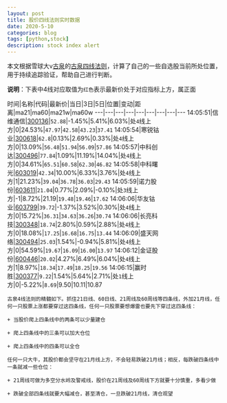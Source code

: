 ```yaml
---
layout: post
title: 股价四线法则实时数据
date: 2020-5-10
categories: blog
tags: [python,stock]
description: stock index alert
---
```



本文根据雪球大v[古泉](https://xueqiu.com/u/7148646888)的[古泉四线法则](https://xueqiu.com/7148646888/130498192)，计算了自己的一些自选股当前所处位置，用于持续追踪验证，帮助自己进行判断。

**说明**：下表中4线对应取值为`红色`表示最新价处于对应指标上方，属正面

时间|名称|代码|最新价|当日|3日|5日|位置|变动|距离|ma21|ma60|ma21w|ma60w
---|---|---|---|---|---|---|---|---
14:05:51|信维通信|[300136](https://xueqiu.com/S/SZ300136)|`52.88`|-1.45%|5.41%|6.03%|处`4`线上方|0|24.53%|`47.97`|`42.58`|`43.23`|`37.41`
14:05:54|寒锐钴业|[300618](https://xueqiu.com/S/SZ300618)|`62.8`|0.13%|2.69%|0.33%|处`4`线上方|0|13.09%|`56.48`|`51.94`|`56.09`|`57.86`
14:05:57|中科创达|[300496](https://xueqiu.com/S/SZ300496)|`77.84`|1.09%|11.19%|14.04%|处`4`线上方|0|34.61%|`65.51`|`60.58`|`62.30`|`46.82`
14:05:58|中科曙光|[603019](https://xueqiu.com/S/SH603019)|`42.34`|10.00%|6.33%|3.76%|处`4`线上方|1|21.23%|`39.04`|`36.78`|`36.03`|`29.43`
14:05:59|诺力股份|[603611](https://xueqiu.com/S/SH603611)|`21.04`|0.77%|2.09%|-0.10%|处`3`线上方|-1|8.72%|21.19|`19.48`|`19.46`|`17.62`
14:06:06|华友钴业|[603799](https://xueqiu.com/S/SH603799)|`39.72`|-1.37%|3.52%|0.30%|处`4`线上方|0|15.72%|`36.31`|`34.63`|`36.26`|`30.74`
14:06:06|长亮科技|[300348](https://xueqiu.com/S/SZ300348)|`18.74`|2.80%|0.59%|2.88%|处`4`线上方|0|18.08%|`17.25`|`16.68`|`16.75`|`13.44`
14:06:09|盛天网络|[300494](https://xueqiu.com/S/SZ300494)|`25.03`|1.54%|-0.94%|5.81%|处`4`线上方|0|54.59%|`19.67`|`16.09`|`16.00`|`13.97`
14:06:12|金证股份|[600446](https://xueqiu.com/S/SH600446)|`20.02`|4.27%|6.49%|6.04%|处`4`线上方|1|8.97%|`18.34`|`17.49`|`18.25`|`19.56`
14:06:15|赢时胜|[300377](https://xueqiu.com/S/SZ300377)|`9.22`|1.54%|5.64%|2.71%|处`1`线上方|0|-5.22%|`8.69`|9.50|10.11|10.87

```
古泉4线法则的精髓如下。抓住21日线、60日线、21周线及60周线等四条线，外加21月线，任何一只股票上涨都要穿过这四条线，任何一只股票要想爆雷也要先下穿过这四条线：

+ 当股价爬上四条线中的两条可以少量建仓

+ 爬上四条线中的三条可以加大仓位

+ 爬上四条线中的四条可以全仓

任何一只大牛，其股价都会坚守在21月线上方，不会轻易跌破21月线；相反，每跌破四条线中一条就减一些仓位：

+ 21周线可做为多空分水岭及警戒线，股价在21周线及60周线下方就要十分慎重，多看少做

+ 跌破全部四条线就要大幅减仓，甚至清仓，一旦跌破21月线，清仓观望
```